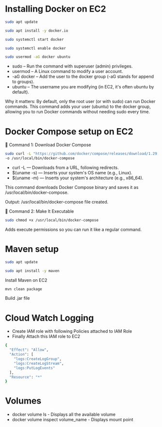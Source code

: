 # Installing Docker on EC2
```bash
sudo apt update
```

```bash
sudo apt install -y docker.io
```

```bash
sudo systemctl start docker
```

```bash
sudo systemctl enable docker
```

```bash
sudo usermod -aG docker ubuntu
```

* sudo – Run the command with superuser (admin) privileges.
* usermod – A Linux command to modify a user account.
* -aG docker – Add the user to the docker group (-aG stands for append to groups).
* ubuntu – The username you are modifying (in EC2, it's often ubuntu by default).

Why it matters:
By default, only the root user (or with sudo) can run Docker commands.
This command adds your user (ubuntu) to the docker group, allowing you to run Docker commands without needing sudo every time.

# Docker Compose setup on EC2

🔹 Command 1: Download Docker Compose
```bash
sudo curl -L "https://github.com/docker/compose/releases/download/1.29.2/docker-compose-$(uname -s)-$(uname -m)" \
-o /usr/local/bin/docker-compose
```

* curl -L — Downloads from a URL, following redirects.
* $(uname -s) — Inserts your system's OS name (e.g., Linux).
* $(uname -m) — Inserts your system's architecture (e.g., x86_64).

This command downloads Docker Compose binary and saves it as /usr/local/bin/docker-compose.

Output: /usr/local/bin/docker-compose file created.


🔹 Command 2: Make It Executable
```bash
sudo chmod +x /usr/local/bin/docker-compose
```
Adds execute permissions so you can run it like a regular command.

# Maven setup

```bash
sudo apt update
```

```bash
sudo apt install -y maven
```
Install Maven on EC2

```bash
mvn clean package
```
Build .jar file 

# Cloud Watch Logging

* Create IAM role with following Policies attached to IAM Role
* Finally Attach this IAM role to EC2

```bash
{
  "Effect": "Allow",
  "Action": [
    "logs:CreateLogGroup",
    "logs:CreateLogStream",
    "logs:PutLogEvents"
  ],
  "Resource": "*"
}

```


# Volumes

* docker volume ls - Displays all the available volume
* docker volume inspect volume_name - Displays mount point